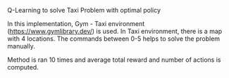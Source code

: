 Q-Learning to solve Taxi Problem with optimal policy

In this implementation, Gym - Taxi environment (https://www.gymlibrary.dev/) is used.
In Taxi environment, there is a map with 4 locations. The commands between 0-5 helps to solve the problem manually. 

Method is ran 10 times and average total reward and number of actions is computed.